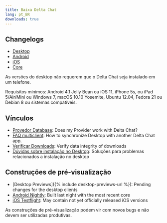 ```yaml
---
title: Baixa Delta Chat
lang: pt_BR
downloads: true
---
```


## Changelogs

* [Desktop](https://github.com/deltachat/deltachat-desktop/blob/master/CHANGELOG.md)
* [Android](https://github.com/deltachat/deltachat-android/blob/master/CHANGELOG.md)
* [iOS](https://github.com/deltachat/deltachat-ios/blob/master/CHANGELOG.md)
* [Core](https://github.com/deltachat/deltachat-core-rust/blob/master/CHANGELOG.md)

As versões do desktop não requerem que o Delta Chat seja instalado em um telefone.

Requisitos mínimos:
Android 4.1 Jelly Bean
ou iOS 11, iPhone 5s, ou iPad 5/Air/Mini
ou Windows 7, macOS 10.10 Yosemite, Ubuntu 12.04, Fedora 21 ou Debian 8
ou sistemas compatíveis.

## Vínculos

* [Provedor Database](https://providers.delta.chat/): Does my Provider work with Delta Chat?
* [FAQ multiclient](help#multiclient): How to synchronize Desktop with another Delta Chat app.
* [Verificar Downloads](verify-downloads): Verify data integrity of downloads
* [Dúvidas sobre instalação no Desktop](https://github.com/deltachat/deltachat-desktop/blob/master/docs/TROUBLESHOOTING.md): Soluções para problemas relacionados a instalação no desktop

## Construções de pré-visualização

* [Desktop Previews]({% include desktop-previews-url %}): Pending changes for the desktop clients
* [Android Nightly](https://download.delta.chat/android/nightly/): Built last night with the most recent core
* [iOS Testflight](https://testflight.apple.com/join/uEMc1NxS): May contain not yet officially released iOS versions

As construções de pré-visualização podem vir com novos bugs e não devem ser utilizadas produtivas.
